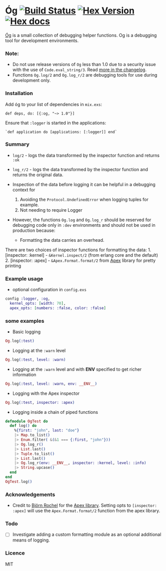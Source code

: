 # Óg [![Build Status](https://travis-ci.org/stephenmoloney/og.svg)](https://travis-ci.org/stephenmoloney/og) [![Hex Version](http://img.shields.io/hexpm/v/og.svg?style=flat)](https://hex.pm/packages/og) [![Hex docs](http://img.shields.io/badge/hex.pm-docs-green.svg?style=flat)](https://hexdocs.pm/og)

[Óg](http://hexdocs.pm/og/Og.html) is a small collection of debugging helper functions.
Og is a debugging tool for development environments.


### Note:

- Do not use release versions of `Og` less than 1.0 due to a security issue with
the use of `Code.eval_string/3`. Read [more in the changelog](https://github.com/stephenmoloney/og/blob/master/CHANGELOG.md#v024).
- Functions `Og.log/2` and `Og.log_r/2` are debugging tools for use during development only.


### Installation

Add óg to your list of dependencies in `mix.exs`:

    def deps, do: [{:og, "~> 1.0"}]

Ensure that `:logger` is started in the applications:

    `def application do [applications: [:logger]] end`

### Summary

- `log/2` - logs the data transformed by the inspector function
and returns `:ok`
- `log_r/2` - logs the data transformed by the inspector function
and returns the original data.


- Inspection of the data before logging it can be helpful in a debugging context for
    1. Avoiding the `Protocol.UndefinedError` when logging tuples for example.
    2. Not needing to require Logger


- However, the functions `Og.log` and `Og.log_r` should be reserved for
debugging code only in `:dev` environments and should not
 be used in production because:
    - Formatting the data carries an overhead.


There are two choices of inspector functions for formatting the data:
    1. [inspector: :kernel] - `&Kernel.inspect/2` (from erlang core and the default)
    2. [inspector: :apex] - `&Apex.Format.format/2` from [Apex](https://hex.pm/packages/apex) library for pretty printing


### Example usage

  - optional configuration in `config.exs`
```elixir
config :logger, :og,
  kernel_opts: [width: 70],
  apex_opts: [numbers: :false, color: :false]
```

### some examples


- Basic logging

```elixir
Og.log(:test)
```

- Logging at the `:warn` level

```elixir
Og.log(:test, level: :warn)
```

- Logging at the `:warn` level and with __ENV__ specified to get richer information

```elixir
Og.log(:test, level: :warn, env: __ENV__)
````

- Logging with the Apex inspector

```elixir
Og.log(:test, inspector: :apex)
```

- Logging inside a chain of piped functions

```elixir
defmodule OgTest do
  def log() do
    %{first: "john", last: "doe"}
    |> Map.to_list()
    |> Enum.filter( &(&1 === {:first, "john"}))
    |> Og.log_r()
    |> List.last()
    |> Tuple.to_list()
    |> List.last()
    |> Og.log_r(env: __ENV__, inspector: :kernel, level: :info)
    |> String.upcase()
  end
end
OgTest.log()
```



### Acknowledgements

- Credit to [Björn Rochel](https://github.com/BjRo) for the [Apex library](https://github.com/BjRo/apex).
Setting opts to `[inspector: :apex]` will use the `Apex.Format.format/2` function from the apex library.

### Todo

- [ ] Investigate adding a custom formatting module as an optional additional means of logging.

### Licence

MIT
